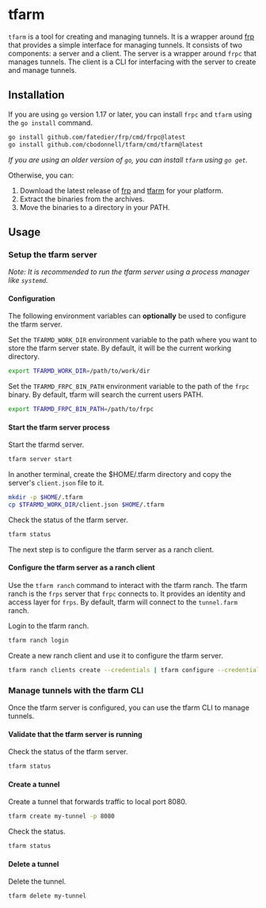# tfarm

`tfarm` is a tool for creating and managing tunnels. It is a wrapper around [frp](https://github.com/fatedier/frp) that provides a simple interface for managing tunnels. It consists of two components: a server and a client. The server is a wrapper around `frpc` that manages tunnels. The client is a CLI for interfacing with the server to create and manage tunnels.

## Installation

If you are using `go` version 1.17 or later, you can install `frpc` and `tfarm` using the `go install` command.
```bash
go install github.com/fatedier/frp/cmd/frpc@latest
go install github.com/cbodonnell/tfarm/cmd/tfarm@latest
```

*If you are using an older version of `go`, you can install `tfarm` using `go get`.*

Otherwise, you can:
1. Download the latest release of [frp](https://github.com/fatedier/frp/releases) and [tfarm](https://github.com/cbodonnell/tfarm/releases) for your platform.
2. Extract the binaries from the archives.
3. Move the binaries to a directory in your PATH.

## Usage

### Setup the tfarm server

*Note: It is recommended to run the tfarm server using a process manager like `systemd`.*

#### Configuration

The following environment variables can **optionally** be used to configure the tfarm server.

Set the `TFARMD_WORK_DIR` environment variable to the path where you want to store the tfarm server state. By default, it will be the current working directory.
```bash
export TFARMD_WORK_DIR=/path/to/work/dir
```

Set the `TFARMD_FRPC_BIN_PATH` environment variable to the path of the `frpc` binary. By default, tfarm will search the current users PATH.
```bash
export TFARMD_FRPC_BIN_PATH=/path/to/frpc
```

#### Start the tfarm server process

Start the tfarmd server.

```bash
tfarm server start
```

In another terminal, create the $HOME/.tfarm directory and copy the server's `client.json` file to it.

```bash
mkdir -p $HOME/.tfarm
cp $TFARMD_WORK_DIR/client.json $HOME/.tfarm
```

Check the status of the tfarm server.

```bash
tfarm status
```

The next step is to configure the tfarm server as a ranch client.

#### Configure the tfarm server as a ranch client

Use the `tfarm ranch` command to interact with the tfarm ranch. The tfarm ranch is the `frps` server that `frpc` connects to. It provides an identity and access layer for `frps`. By default, tfarm will connect to the `tunnel.farm` ranch.

Login to the tfarm ranch.

```bash
tfarm ranch login
```

Create a new ranch client and use it to configure the tfarm server.

```bash
tfarm ranch clients create --credentials | tfarm configure --credentials-stdin
```

### Manage tunnels with the tfarm CLI

Once the tfarm server is configured, you can use the tfarm CLI to manage tunnels.

#### Validate that the tfarm server is running

Check the status of the tfarm server.

```bash
tfarm status
```

#### Create a tunnel

Create a tunnel that forwards traffic to local port 8080.

```bash
tfarm create my-tunnel -p 8080
```

Check the status.

```bash
tfarm status
```

#### Delete a tunnel

Delete the tunnel.

```bash
tfarm delete my-tunnel
```
